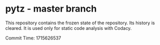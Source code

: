 # pytz - master branch

This repository contains the frozen state of the repository.
Its history is cleared. It is used only for static code
analysis with Codacy.

Commit Time: 1715626537